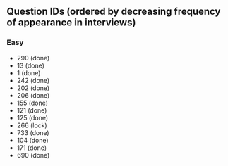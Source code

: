 ## Question IDs (ordered by decreasing frequency of appearance in interviews)

### Easy
- 290 (done)
- 13 (done)
- 1 (done)
- 242 (done)
- 202 (done)
- 206 (done)
- 155 (done)
- 121 (done)
- 125 (done)
- 266 (lock)
- 733 (done)
- 104 (done)
- 171 (done)
- 690 (done)
